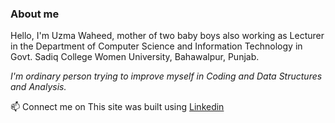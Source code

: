 
### About me

Hello, I'm Uzma Waheed, mother of two baby boys also working as Lecturer in the Department of Computer Science and Information Technology in Govt. Sadiq College Women University, Bahawalpur, Punjab.


_I'm ordinary person trying to improve myself in Coding and Data Structures and Analysis._


 📫 Connect me on 
This site was built using [Linkedin](https://www.linkedin.com/in/uzma-waheed-1366aa5b/)


<!--
**uzma4794/uzma4794** is a ✨ _special_ ✨ repository because its `README.md` (this file) appears on your GitHub profile.

Here are some ideas to get you started:

- 🔭 I’m currently working on ...
- 🌱 I’m currently learning ...
- 👯 I’m looking to collaborate on ...
- 🤔 I’m looking for help with ...
- 💬 Ask me about ...
- 📫 How to reach me: ...
- 😄 Pronouns: ...
- ⚡ Fun fact: ...
-->
